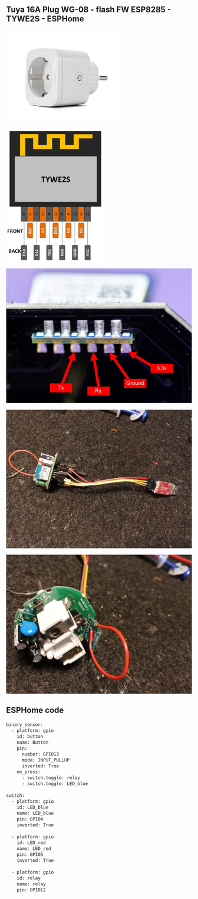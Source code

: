 ## Tuya 16A Plug WG-08 - flash FW ESP8285 - TYWE2S - ESPHome

![Plug](https://github.com/peca2345/Tuya-16A-Plug-WG-08---flash-FW-ESP8285/blob/main/IMG/Tuya16APlug.png?raw=true)

![Pinout](https://github.com/peca2345/Tuya-16A-Plug-WG-08---flash-FW-ESP8285/blob/main/IMG/esp8285_pinout2.png?raw=true)

![UART](https://github.com/peca2345/Tuya-16A-Plug-WG-08---flash-FW-ESP8285/blob/main/IMG/esp8285_uart2.png?raw=true)

![WIRING](https://github.com/peca2345/Tuya-16A-Plug-WG-08---flash-FW-ESP8285/blob/main/IMG/IMG_20221028_195522.jpg?raw=true)

![GPIO0](https://github.com/peca2345/Tuya-16A-Plug-WG-08---flash-FW-ESP8285/blob/main/IMG/IMG_20221028_195537.jpg?raw=true)

## ESPHome code
```
binary_sensor:
  - platform: gpio
    id: button
    name: Button
    pin:
      number: GPIO13
      mode: INPUT_PULLUP
      inverted: True
    on_press:
      - switch.toggle: relay      
      - switch.toggle: LED_blue 

switch:
  - platform: gpio
    id: LED_blue
    name: LED_blue
    pin: GPIO4
    inverted: True

  - platform: gpio
    id: LED_red
    name: LED_red
    pin: GPIO5
    inverted: True

  - platform: gpio
    id: relay
    name: relay
    pin: GPIO12

```
